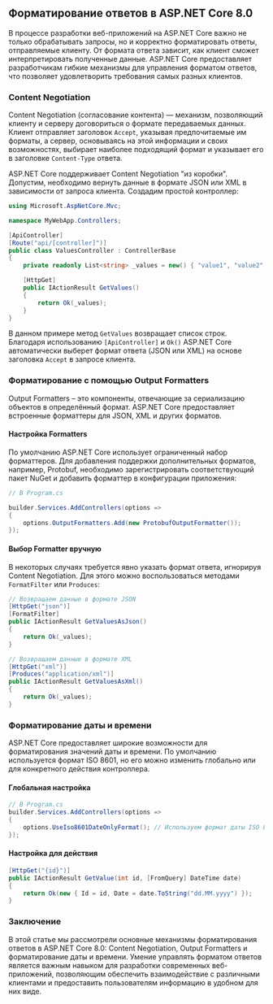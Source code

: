 ## Форматирование ответов в ASP.NET Core 8.0

В процессе разработки веб-приложений на ASP.NET Core важно не только обрабатывать запросы, но и корректно форматировать ответы, отправляемые клиенту. От формата ответа зависит, как клиент сможет интерпретировать полученные данные. ASP.NET Core предоставляет разработчикам гибкие механизмы для управления форматом ответов, что позволяет удовлетворить требования самых разных клиентов.

### Content Negotiation

Content Negotiation (согласование контента) — механизм, позволяющий клиенту и серверу договориться о формате передаваемых данных. Клиент отправляет заголовок `Accept`, указывая предпочитаемые им форматы, а сервер, основываясь на этой информации и своих возможностях, выбирает наиболее подходящий формат и указывает его в заголовке `Content-Type` ответа.

ASP.NET Core поддерживает Content Negotiation "из коробки". Допустим, необходимо вернуть данные в формате JSON или XML в зависимости от запроса клиента. Создадим простой контроллер:

```csharp
using Microsoft.AspNetCore.Mvc;

namespace MyWebApp.Controllers;

[ApiController]
[Route("api/[controller]")]
public class ValuesController : ControllerBase
{
    private readonly List<string> _values = new() { "value1", "value2" };

    [HttpGet]
    public IActionResult GetValues()
    {
        return Ok(_values);
    }
}
```

В данном примере метод `GetValues` возвращает список строк. Благодаря использованию `[ApiController]` и `Ok()` ASP.NET Core автоматически выберет формат ответа (JSON или XML) на основе заголовка `Accept` в запросе клиента.

### Форматирование с помощью Output Formatters

Output Formatters – это компоненты, отвечающие за сериализацию объектов в определённый формат. ASP.NET Core предоставляет встроенные форматтеры для JSON, XML и других форматов.  

#### Настройка Formatters

По умолчанию ASP.NET Core использует ограниченный набор форматтеров. Для добавления поддержки дополнительных форматов, например, Protobuf, необходимо зарегистрировать соответствующий пакет NuGet и добавить форматтер в конфигурации приложения:

```csharp
// В Program.cs

builder.Services.AddControllers(options =>
{
    options.OutputFormatters.Add(new ProtobufOutputFormatter());
});
```

#### Выбор Formatter вручную

В некоторых случаях требуется явно указать формат ответа, игнорируя Content Negotiation. Для этого можно воспользоваться методами `FormatFilter` или `Produces`:

```csharp
// Возвращаем данные в формате JSON
[HttpGet("json")]
[FormatFilter]
public IActionResult GetValuesAsJson()
{
    return Ok(_values);
}

// Возвращаем данные в формате XML
[HttpGet("xml")]
[Produces("application/xml")]
public IActionResult GetValuesAsXml()
{
    return Ok(_values);
}
```

### Форматирование даты и времени

ASP.NET Core предоставляет широкие возможности для форматирования значений даты и времени. По умолчанию используется формат ISO 8601, но его можно изменить глобально или для конкретного действия контроллера.

#### Глобальная настройка

```csharp
// В Program.cs
builder.Services.AddControllers(options =>
{
    options.UseIso8601DateOnlyFormat(); // Используем формат даты ISO 8601
});
```

#### Настройка для действия

```csharp
[HttpGet("{id}")]
public IActionResult GetValue(int id, [FromQuery] DateTime date)
{
    return Ok(new { Id = id, Date = date.ToString("dd.MM.yyyy") });
}
```

### Заключение

В этой статье мы рассмотрели основные механизмы форматирования ответов в ASP.NET Core 8.0: Content Negotiation, Output Formatters и форматирование даты и времени. Умение управлять форматом ответов является важным навыком для разработки современных веб-приложений, позволяющим обеспечить взаимодействие с различными клиентами и предоставить пользователям информацию в удобном для них виде. 
